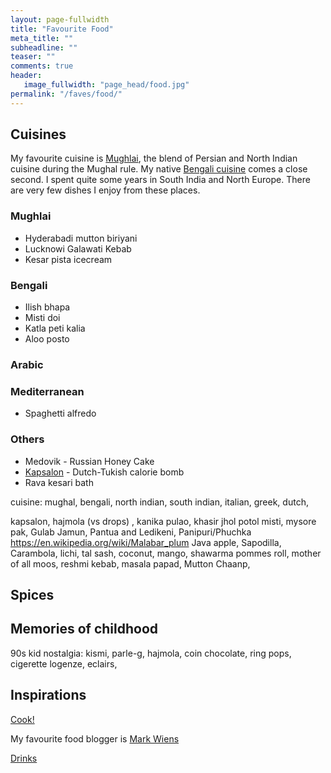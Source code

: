 ```yaml
---
layout: page-fullwidth
title: "Favourite Food"
meta_title: ""
subheadline: ""
teaser: ""
comments: true
header:
   image_fullwidth: "page_head/food.jpg"
permalink: "/faves/food/"
---
```


## Cuisines

My favourite cuisine is [Mughlai](https://en.wikipedia.org/wiki/Mughlai_cuisine), the blend of Persian and North Indian cuisine during the Mughal rule. My native [Bengali cuisine](https://en.wikipedia.org/wiki/Bengali_cuisine) comes a close second. I spent quite some years in South India and North Europe. There are very few dishes I enjoy from these places.

### Mughlai

* Hyderabadi mutton biriyani
* Lucknowi Galawati Kebab
* Kesar pista icecream

### Bengali

* Ilish bhapa
* Misti doi
* Katla peti kalia
* Aloo posto

### Arabic

### Mediterranean

* Spaghetti alfredo

### Others

* Medovik - Russian Honey Cake
* [Kapsalon](https://dutchreview.com/culture/food/the-kapsalon-a-simple-dish-with-a-multicultural-twist/) - Dutch-Tukish calorie bomb
* Rava kesari bath

cuisine: mughal, bengali, north indian, south indian, italian, greek, dutch,

kapsalon, hajmola (vs drops)
, kanika pulao, khasir jhol
potol misti, mysore pak, Gulab Jamun, Pantua and Ledikeni, Panipuri/Phuchka
https://en.wikipedia.org/wiki/Malabar_plum
Java apple, Sapodilla, Carambola, lichi, tal sash, coconut, mango,
shawarma pommes roll, mother of all moos, reshmi kebab,
masala papad, Mutton Chaanp,

## Spices


## Memories of childhood

90s kid nostalgia: kismi, parle-g, hajmola, coin chocolate, ring pops, cigerette logenze, eclairs,

## Inspirations

[Cook!](https://www.scientificamerican.com/article/food-for-thought-was-cooking-a-pivotal-step-in-human-evolution/)

My favourite food blogger is [Mark Wiens](https://www.youtube.com/c/MarkWiens)

[Drinks](/faves/drinks/)
